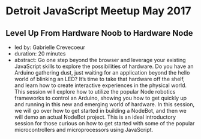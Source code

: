 # Detroit JavaScript Meetup May 2017


## Level Up From Hardware Noob to Hardware Node
* led by: Gabrielle Crevecoeur
* duration: 20 minutes
* abstract: Go one step beyond the browser and leverage your existing JavaScript skills to explore the possibilities of hardware. Do you have an Arduino gathering dust, just waiting for an application beyond the hello world of blinking an LED? It’s time to take that hardware off the shelf, and learn how to create interactive experiences in the physical world. This session will explore how to utilize the popular Node robotics frameworks to control an Arduino, showing you how to get quickly up and running in this new and emerging world of hardware. In this session, we will go over how to get started in building a NodeBot, and then we will demo an actual NodeBot project. This is an ideal introductory session for those curious on how to get started with some of the popular microcontrollers and microprocessors using JavaScript.
